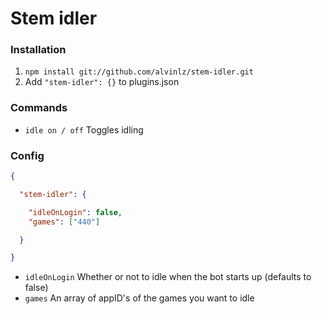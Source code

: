 Stem idler
===================

### Installation

1. `npm install git://github.com/alvinlz/stem-idler.git`
2. Add `"stem-idler": {}` to plugins.json

### Commands

- `idle on / off` Toggles idling

### Config

```json
{

  "stem-idler": {

    "idleOnLogin": false,
    "games": ["440"]

  }

}

```

- `idleOnLogin` Whether or not to idle when the bot starts up (defaults to false)
- `games` An array of appID's of the games you want to idle